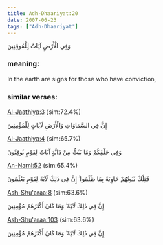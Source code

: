 ```yaml
---
title: Adh-Dhaariyat:20
date: 2007-06-23
tags: ["Adh-Dhaariyat"]
---
```

وَفِي الْأَرْضِ آيَاتٌ لِلْمُوقِنِينَ
### meaning: 
In the earth are signs for those who have conviction,
### similar verses: 

[Al-Jaathiya:3](/45/3) (sim:72.4%)

إِنَّ فِي السَّمَاوَاتِ وَالْأَرْضِ لَآيَاتٍ لِلْمُؤْمِنِينَ

[Al-Jaathiya:4](/45/4) (sim:65.7%)

وَفِي خَلْقِكُمْ وَمَا يَبُثُّ مِنْ دَابَّةٍ آيَاتٌ لِقَوْمٍ يُوقِنُونَ

[An-Naml:52](/27/52) (sim:65.4%)

فَتِلْكَ بُيُوتُهُمْ خَاوِيَةً بِمَا ظَلَمُوا ۗ إِنَّ فِي ذَٰلِكَ لَآيَةً لِقَوْمٍ يَعْلَمُونَ

[Ash-Shu'araa:8](/26/8) (sim:63.6%)

إِنَّ فِي ذَٰلِكَ لَآيَةً ۖ وَمَا كَانَ أَكْثَرُهُمْ مُؤْمِنِينَ

[Ash-Shu'araa:103](/26/103) (sim:63.6%)

إِنَّ فِي ذَٰلِكَ لَآيَةً ۖ وَمَا كَانَ أَكْثَرُهُمْ مُؤْمِنِينَ
